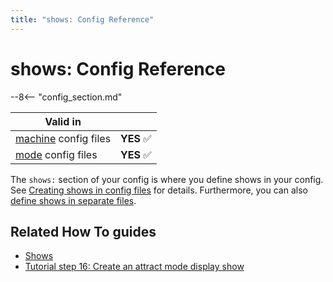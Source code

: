 ```yaml
---
title: "shows: Config Reference"
---
```


# shows: Config Reference

--8<-- "config_section.md"

| Valid in | |
|-----|:----:|
|[machine](instructions/machine_config.md) config files |**YES** :white_check_mark:|
|[mode](instructions/mode_config.md) config files|**YES** :white_check_mark:|

The `shows:` section of your config is where you define shows in your
config. See [Creating shows in config files](../shows/config_shows.md) for
details. Furthermore, you can also
[define shows in separate files](../shows/file_shows.md).

## Related How To guides

* [Shows](../shows/index.md)
* [Tutorial step 16: Create an attract mode display show](../tutorial/16_attract_mode_show.md)
